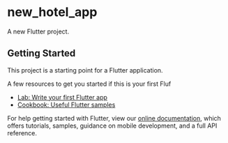 # new_hotel_app

A new Flutter project.

## Getting Started

This project is a starting point for a Flutter application.

A few resources to get you started if this is your first Fluf
- [Lab: Write your first Flutter app](https://flutter.dev/docs/get-started/codelab)
- [Cookbook: Useful Flutter samples](https://flutter.dev/docs/cookbook)

For help getting started with Flutter, view our
[online documentation](https://flutter.dev/docs), which offers tutorials,
samples, guidance on mobile development, and a full API reference.

